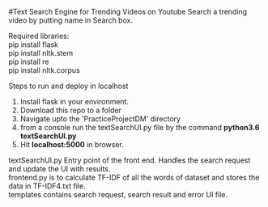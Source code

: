 #Text Search Engine for Trending Videos on Youtube
Search a trending video by putting name in Search box.</br>

Required libraries:</br>
pip install flask</br>
pip install nltk.stem</br>
pip install re</br>
pip install nltk.corpus</br>

Steps to run and deploy in localhost</br>
1. Install flask in your environment.
2. Download this repo to a folder
3. Navigate upto the 'PracticeProjectDM' directory
4. from a console run the textSearchUI.py file by the command **python3.6 textSearchUI.py**
5. Hit **localhost:5000** in browser.

textSearchUI.py Entry point of the front end. Handles the search request and update the UI with results.</br>
frontend.py is to calculate TF-IDF of all the words of dataset and stores the data in TF-IDF4.txt file.</br>
templates contains search request, search result and error UI file.
